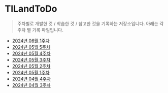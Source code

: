 # TILandToDo
> 주차별로 개발한 것 / 학습한 것 / 참고한 것을 기록하는 저장소입니다. 아래는 각 주차 별 기록 파일입니다.

- [2024년 06월 1주차](https://github.com/irishNoah/TILandToDo/blob/main/2024/2024-MONTH06-WEEK01(0603-0609).md)
- [2024년 05월 5주차](https://github.com/irishNoah/TILandToDo/blob/main/2024/2024-MONTH05-WEEK05(0527-0602).md)
- [2024년 05월 4주차](https://github.com/irishNoah/TILandToDo/blob/main/2024/2024-MONTH05-WEEK04(0520-0526).md)
- [2024년 05월 3주차](https://github.com/irishNoah/TILandToDo/blob/main/2024/2024-MONTH05-WEEK03(0513-0519).md)
- [2024년 05월 2주차](https://github.com/irishNoah/TILandToDo/blob/main/2024/2024-MONTH05-WEEK02(0506-0512).md)
- [2024년 05월 1주차](https://github.com/irishNoah/TILandToDo/blob/main/2024/2024-MONTH05-WEEK01(0429-0505).md)
- [2024년 04월 4주차](https://github.com/irishNoah/TILandToDo/blob/main/2024/2024-MONTH04-WEEK04(0422-0428).md)
- [2024년 04월 3주차](https://github.com/irishNoah/TILandToDo/blob/main/2024/2024-MONTH04-WEEK03(0415-0421).md) 
